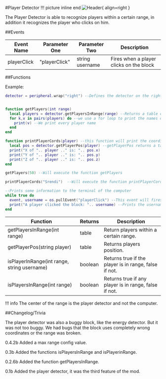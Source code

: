 #Player Detector
!!! picture inline end
    ![Header](https://srendi.de/wp-content/uploads/2021/04/Player-Detector.png){ align=right }

The Player Detector is able to recognize players within a certain range, in addition it recognizes the player who clicks on him.

##Events

| Event Name | Parameter One  | Parameter Two | Description |
|------------|--------------|-------------|-------------|
| playerClick | "playerClick" | string username | Fires when a player clicks on the block |

##Functions

Example:

```lua
detector = peripheral.wrap("right") --Defines the detector on the right


function getPlayers(int range)
  local players = detector.getPlayersInRange(range) --Returns a table of every player in a certain range
  for k,v in pairs(players) do --we use a for loop to print the names of every player
    print(v) --We print every player name
  end
end

function printPlayerCords(player) --this function will print the coordinates of the player
  local pos = detector.getPlayerPos(player) --getPlayerPos returns a table with coordinates
  print("X of ".. player .." is: ".. pos.x)
  print("Y of ".. player .." is: ".. pos.y)
  print("Z of ".. player .." is: ".. pos.z)
end

getPlayers(50) --Will execute the function getPlayers

printPlayerCords("Srendi")  --Will execute the function printPlayerCords

--Prints some information to the terminal of the computer
while true do
  event, username = os.pullEvent("playerClick") --This event will fires when a player clicks on the block
  print("A player clicked the block: ".. username) --Prints the username of the player
end
```

| Function | Returns | Description |
|----------|---------|-------------|
| getPlayersInRange(int range) | table | Return players within a certain range. |
| getPlayerPos(string player) | table | Returns players position. |
| isPlayerInRange(int range, string username) | boolean | Returns true if the player is in range, false if not. |
| isPlayersInRange(int range)	 | boolean | Returns true if any player is in range, false if not. |

!!! info
    The center of the range is the player detector and not the computer.

##Changelog/Trivia

The player detector was also a buggy block, like the energy detector. But it was not too buggy.
We had bugs that the block uses completely wrong coordinates or the range was broken.

0.4.2b
Added a max range config value.

0.3b
Added the functions isPlayersInRange and isPlayerinRange.

0.2.6b
Added the function getPlayersInRange.

0.1b
Added the player detector, it was the third feature of the mod.
